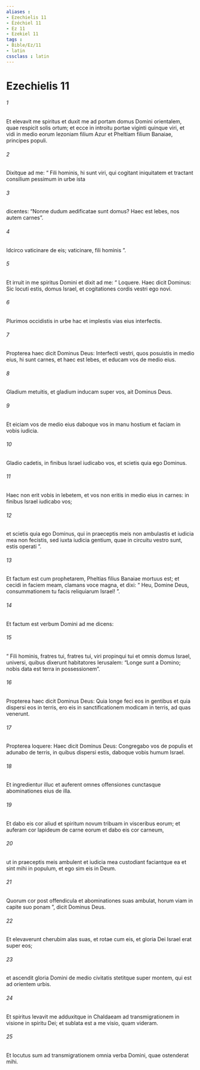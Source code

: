 ```yaml
---
aliases : 
- Ezechielis 11
- Ézéchiel 11
- Ez 11
- Ezekiel 11
tags : 
- Bible/Ez/11
- latin
cssclass : latin
---
```


# Ezechielis 11

###### 1
Et elevavit me spiritus et duxit me ad portam domus Domini orientalem, quae respicit solis ortum; et ecce in introitu portae viginti quinque viri, et vidi in medio eorum Iezoniam filium Azur et Pheltiam filium Banaiae, principes populi. 
###### 2
Dixitque ad me: “ Fili hominis, hi sunt viri, qui cogitant iniquitatem et tractant consilium pessimum in urbe ista 
###### 3
dicentes: “Nonne dudum aedificatae sunt domus? Haec est lebes, nos autem carnes”. 
###### 4
Idcirco vaticinare de eis; vaticinare, fili hominis ”. 
###### 5
Et irruit in me spiritus Domini et dixit ad me: “ Loquere. Haec dicit Dominus: Sic locuti estis, domus Israel, et cogitationes cordis vestri ego novi. 
###### 6
Plurimos occidistis in urbe hac et implestis vias eius interfectis. 
###### 7
Propterea haec dicit Dominus Deus: Interfecti vestri, quos posuistis in medio eius, hi sunt carnes, et haec est lebes, et educam vos de medio eius. 
###### 8
Gladium metuitis, et gladium inducam super vos, ait Dominus Deus. 
###### 9
Et eiciam vos de medio eius daboque vos in manu hostium et faciam in vobis iudicia. 
###### 10
Gladio cadetis, in finibus Israel iudicabo vos, et scietis quia ego Dominus. 
###### 11
Haec non erit vobis in lebetem, et vos non eritis in medio eius in carnes: in finibus Israel iudicabo vos; 
###### 12
et scietis quia ego Dominus, qui in praeceptis meis non ambulastis et iudicia mea non fecistis, sed iuxta iudicia gentium, quae in circuitu vestro sunt, estis operati ”.
###### 13
Et factum est cum prophetarem, Pheltias filius Banaiae mortuus est; et cecidi in faciem meam, clamans voce magna, et dixi: “ Heu, Domine Deus, consummationem tu facis reliquiarum Israel! ”.
###### 14
Et factum est verbum Domini ad me dicens: 
###### 15
“ Fili hominis, fratres tui, fratres tui, viri propinqui tui et omnis domus Israel, universi, quibus dixerunt habitatores Ierusalem: “Longe sunt a Domino; nobis data est terra in possessionem”. 
###### 16
Propterea haec dicit Dominus Deus: Quia longe feci eos in gentibus et quia dispersi eos in terris, ero eis in sanctificationem modicam in terris, ad quas venerunt. 
###### 17
Propterea loquere: Haec dicit Dominus Deus: Congregabo vos de populis et adunabo de terris, in quibus dispersi estis, daboque vobis humum Israel. 
###### 18
Et ingredientur illuc et auferent omnes offensiones cunctasque abominationes eius de illa. 
###### 19
Et dabo eis cor aliud et spiritum novum tribuam in visceribus eorum; et auferam cor lapideum de carne eorum et dabo eis cor carneum, 
###### 20
ut in praeceptis meis ambulent et iudicia mea custodiant faciantque ea et sint mihi in populum, et ego sim eis in Deum. 
###### 21
Quorum cor post offendicula et abominationes suas ambulat, horum viam in capite suo ponam ”, dicit Dominus Deus.
###### 22
Et elevaverunt cherubim alas suas, et rotae cum eis, et gloria Dei Israel erat super eos; 
###### 23
et ascendit gloria Domini de medio civitatis stetitque super montem, qui est ad orientem urbis.
###### 24
Et spiritus levavit me adduxitque in Chaldaeam ad transmigrationem in visione in spiritu Dei; et sublata est a me visio, quam videram. 
###### 25
Et locutus sum ad transmigrationem omnia verba Domini, quae ostenderat mihi.
